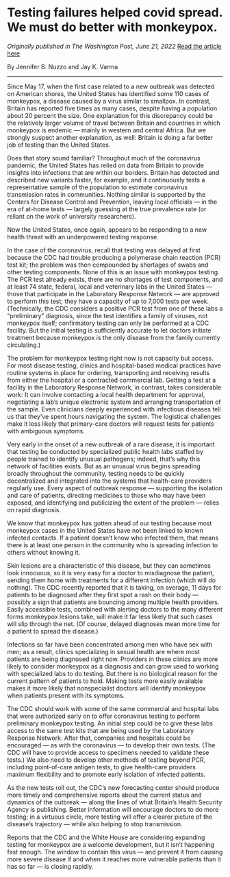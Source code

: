 # Testing failures helped covid spread. We must do better with monkeypox.

*Originally published in The Washington Post, June 21, 2022*
[Read the article here](https://www.washingtonpost.com/outlook/2022/06/21/monkeypox-testing-cdc-need-more/)

By Jennifer B. Nuzzo and Jay K. Varma

---

Since May 17, when the first case related to a new outbreak was detected on American shores, the United States has identified some 110 cases of monkeypox, a disease caused by a virus similar to smallpox. In contrast, Britain has reported five times as many cases, despite having a population about 20 percent the size. One explanation for this discrepancy could be the relatively larger volume of travel between Britain and countries in which monkeypox is endemic — mainly in western and central Africa. But we strongly suspect another explanation, as well: Britain is doing a far better job of testing than the United States.

Does that story sound familiar? Throughout much of the coronavirus pandemic, the United States has relied on data from Britain to provide insights into infections that are within our borders. Britain has detected and described new variants faster, for example, and it continuously tests a representative sample of the population to estimate coronavirus transmission rates in communities. Nothing similar is supported by the Centers for Disease Control and Prevention, leaving local officials — in the era of at-home tests — largely guessing at the true prevalence rate (or reliant on the work of university researchers).

Now the United States, once again, appears to be responding to a new health threat with an underpowered testing response.

In the case of the coronavirus, recall that testing was delayed at first because the CDC had trouble producing a polymerase chain reaction (PCR) test kit; the problem was then compounded by shortages of swabs and other testing components. None of this is an issue with monkeypox testing. The PCR test already exists, there are no shortages of test components, and at least 74 state, federal, local and veterinary labs in the United States — those that participate in the Laboratory Response Network — are approved to perform this test; they have a capacity of up to 7,000 tests per week. (Technically, the CDC considers a positive PCR test from one of these labs a “preliminary” diagnosis, since the test identifies a family of viruses, not monkeypox itself; confirmatory testing can only be performed at a CDC facility. But the initial testing is sufficiently accurate to let doctors initiate treatment because monkeypox is the only disease from the family currently circulating.)

The problem for monkeypox testing right now is not capacity but access. For most disease testing, clinics and hospital-based medical practices have routine systems in place for ordering, transporting and receiving results from either the hospital or a contracted commercial lab. Getting a test at a facility in the Laboratory Response Network, in contrast, takes considerable work: It can involve contacting a local health department for approval, negotiating a lab’s unique electronic system and arranging transportation of the sample. Even clinicians deeply experienced with infectious diseases tell us that they’ve spent hours navigating the system. The logistical challenges make it less likely that primary-care doctors will request tests for patients with ambiguous symptoms.

Very early in the onset of a new outbreak of a rare disease, it is important that testing be conducted by specialized public health labs staffed by people trained to identify unusual pathogens; indeed, that’s why this network of facilities exists. But as an unusual virus begins spreading broadly throughout the community, testing needs to be quickly decentralized and integrated into the systems that health-care providers regularly use. Every aspect of outbreak response — supporting the isolation and care of patients, directing medicines to those who may have been exposed, and identifying and publicizing the extent of the problem — relies on rapid diagnosis.

We know that monkeypox has gotten ahead of our testing because most monkeypox cases in the United States have not been linked to known infected contacts. If a patient doesn’t know who infected them, that means there is at least one person in the community who is spreading infection to others without knowing it.

Skin lesions are a characteristic of this disease, but they can sometimes look innocuous, so it is very easy for a doctor to misdiagnose the patient, sending them home with treatments for a different infection (which will do nothing). The CDC recently reported that it is taking, on average, 11 days for patients to be diagnosed after they first spot a rash on their body — possibly a sign that patients are bouncing among multiple health providers. Easily accessible tests, combined with alerting doctors to the many different forms monkeypox lesions take, will make it far less likely that such cases will slip through the net. (Of course, delayed diagnoses mean more time for a patient to spread the disease.)

Infections so far have been concentrated among men who have sex with men; as a result, clinics specializing in sexual health are where most patients are being diagnosed right now. Providers in these clinics are more likely to consider monkeypox as a diagnosis and can grow used to working with specialized labs to do testing. But there is no biological reason for the current pattern of patients to hold. Making tests more easily available makes it more likely that nonspecialist doctors will identify monkeypox when patients present with its symptoms.

The CDC should work with some of the same commercial and hospital labs that were authorized early on to offer coronavirus testing to perform preliminary monkeypox testing. An initial step could be to give these labs access to the same test kits that are being used by the Laboratory Response Network. After that, companies and hospitals could be encouraged — as with the coronavirus — to develop their own tests. (The CDC will have to provide access to specimens needed to validate these tests.) We also need to develop other methods of testing beyond PCR, including point-of-care antigen tests, to give health-care providers maximum flexibility and to promote early isolation of infected patients.

As the new tests roll out, the CDC’s new forecasting center should produce more timely and comprehensive reports about the current status and dynamics of the outbreak — along the lines of what Britain’s Health Security Agency is publishing. Better information will encourage doctors to do more testing; in a virtuous circle, more testing will offer a clearer picture of the disease’s trajectory — while also helping to stop transmission.

Reports that the CDC and the White House are considering expanding testing for monkeypox are a welcome development, but it isn’t happening fast enough. The window to contain this virus — and prevent it from causing more severe disease if and when it reaches more vulnerable patients than it has so far — is closing rapidly.
